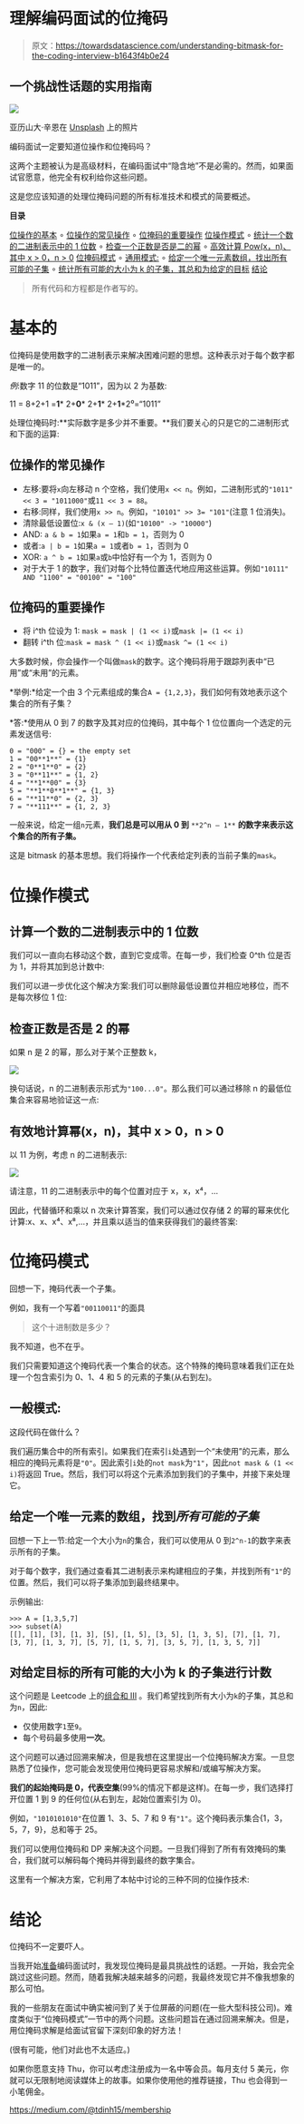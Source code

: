 # 理解编码面试的位掩码

> 原文：<https://towardsdatascience.com/understanding-bitmask-for-the-coding-interview-b1643f4b0e24>

## 一个挑战性话题的实用指南

![](img/4c47a7797271828cb58e3f945d9d802b.png)

亚历山大·辛恩在 [Unsplash](https://unsplash.com/s/photos/binary?utm_source=unsplash&utm_medium=referral&utm_content=creditCopyText) 上的照片

编码面试一定要知道位操作和位掩码吗？

这两个主题被认为是高级材料，在编码面试中“隐含地”不是必需的。然而，如果面试官愿意，他完全有权利给你这些问题。

这是您应该知道的处理位掩码问题的所有标准技术和模式的简要概述。

**目录**

[位操作的基本](#5f19)
∘ [位操作的常见操作](#a76d)
∘ [位掩码的重要操作](#93c0)
[位操作模式](#aae9)
∘ [统计一个数的二进制表示中的 1 位数](#b95f)
∘ [检查一个正数是否是二的幂](#01cf)
∘ [高效计算 Pow(x，n)、 其中 x > 0，n > 0](#2800)
[位掩码模式](#5e7e)
∘ [通用模式:](#bc45)
∘ [给定一个唯一元素数组，找出所有可能的子集](#e493)
∘ [统计所有可能的大小为 k 的子集，其总和为给定的目标](#cb35)
[结论](#ced9)

> 所有代码和方程都是作者写的。

# 基本的

位掩码是使用数字的二进制表示来解决困难问题的思想。这种表示对于每个数字都是唯一的。

*例*:数字 11 的位数是“1011”，因为以 2 为基数:

11 = 8+2+1 =**1*** 2+**0*** 2+**1*** 2+**1***2⁰=“1011”

处理位掩码时:**实际数字是多少并不重要。**我们要关心的只是它的二进制形式和下面的运算:

## 位操作的常见操作

*   左移:要将`x`向左移动 n 个空格，我们使用`x << n`。例如，二进制形式的`"1011" << 3 = "1011000"`或`11 << 3 = 88`。
*   右移:同样，我们使用`x >> n`。例如，`"10101" >> 3= "101"`(注意 1 位消失)。
*   清除最低设置位:`x & (x — 1)`(如`"10100" -> "10000"`)
*   AND: `a & b = 1`如果`a = 1`和`b = 1`，否则为 0
*   或者:`a | b = 1`如果`a = 1`或者`b = 1`，否则为 0
*   XOR: `a ^ b = 1`如果`a`或`b`中恰好有一个为 1，否则为 0
*   对于大于 1 的数字，我们对每个比特位置迭代地应用这些运算。例如`"10111" AND "1100" = "00100" = "100"`

## **位掩码的重要操作**

*   将 i^th 位设为 1: `mask = mask | (1 << i)`或`mask |= (1 << i)`
*   翻转 i^th 位:`mask = mask ^ (1 << i)`或`mask ^= (1 << i)`

大多数时候，你会操作一个叫做`mask`的数字。这个掩码将用于跟踪列表中“已用”或“未用”的元素。

*举例:*给定一个由 3 个元素组成的集合`A = {1,2,3}`，我们如何有效地表示这个集合的所有子集？

*答:*使用从 0 到 7 的数字及其对应的位掩码，其中每个 1 位位置向一个选定的元素发送信号:

```
0 = "000" = {} = the empty set
1 = "00**1**" = {1}
2 = "0**1**0" = {2}
3 = "0**11**" = {1, 2}
4 = "**1**00" = {3}
5 = "**1**0**1**" = {1, 3}
6 = "**11**0" = {2, 3}
7 = "**111**" = {1, 2, 3}
```

一般来说，给定一组`n`元素，**我们总是可以用从 0 到** `**2^n — 1**` **的数字来表示这个集合的所有子集。**

这是 bitmask 的基本思想。我们将操作一个代表给定列表的当前子集的`mask`。

# 位操作模式

## 计算一个数的二进制表示中的 1 位数

我们可以一直向右移动这个数，直到它变成零。在每一步，我们检查 0^th 位是否为 1，并将其加到总计数中:

我们可以进一步优化这个解决方案:我们可以删除最低设置位并相应地移位，而不是每次移位 1 位:

## 检查正数是否是 2 的幂

如果 n 是 2 的幂，那么对于某个正整数 k，

![](img/d5c058b357e40ae870449f69c5bb91aa.png)

换句话说，n 的二进制表示形式为`"100...0"`。那么我们可以通过移除 n 的最低位集合来容易地验证这一点:

## 有效地计算幂(x，n)，其中 x > 0，n > 0

以 11 为例，考虑 n 的二进制表示:

![](img/eff9fa90f94a352e5d9724e7dfff4d90.png)

请注意，11 的二进制表示中的每个位置对应于 x，x，x⁴，…

因此，代替循环和乘以 n 次来计算答案，我们可以通过仅存储 2 的幂的幂来优化计算:x、x、x⁴、x⁸,…，并且乘以适当的值来获得我们的最终答案:

# 位掩码模式

回想一下，掩码代表一个子集。

例如，我有一个写着`"00110011"`的面具

> 这个十进制数是多少？

我不知道，也不在乎。

我们只需要知道这个掩码代表一个集合的状态。这个特殊的掩码意味着我们正在处理一个包含索引为 0、1、4 和 5 的元素的子集(从右到左)。

## 一般模式:

这段代码在做什么？

我们遍历集合中的所有索引。如果我们在索引`i`处遇到一个“未使用”的元素，那么相应的掩码元素将是`"0"`。因此索引`i`处的`not mask`为`"1"`，因此`not mask & (1 << i)`将返回 True。然后，我们可以将这个元素添加到我们的子集中，并接下来处理它。

## 给定一个**唯一**元素的数组，找到*所有可能的子集*

回想一下上一节:给定一个大小为`n`的集合，我们可以使用从 0 到`2^n-1`的数字来表示所有的子集。

对于每个数字，我们通过查看其二进制表示来构建相应的子集，并找到所有`"1"`的位置。然后，我们可以将子集添加到最终结果中。

示例输出:

```
>>> A = [1,3,5,7]
>>> subset(A)
[[], [1], [3], [1, 3], [5], [1, 5], [3, 5], [1, 3, 5], [7], [1, 7], [3, 7], [1, 3, 7], [5, 7], [1, 5, 7], [3, 5, 7], [1, 3, 5, 7]]
```

## 对给定目标的所有可能的大小为 k 的子集进行计数

这个问题是 Leetcode 上的[组合和 III](https://leetcode.com/problems/combination-sum-iii/) 。我们希望找到所有大小为`k`的子集，其总和为`n`，因此:

*   仅使用数字`1`至`9`。
*   每个号码最多使用**一次**。

这个问题可以通过回溯来解决，但是我想在这里提出一个位掩码解决方案。一旦您熟悉了位操作，您可能会发现使用位掩码更容易求解和/或编写解决方案。

**我们的起始掩码是 0，代表空集**(99%的情况下都是这样)。在每一步，我们选择打开位置 1 到 9 的任何位(从右到左，起始位置索引为 0)。

例如，`"1010101010"`在位置 1、3、5、7 和 9 有`"1"`。这个掩码表示集合{1，3，5，7，9}，总和等于 25。

我们可以使用位掩码和 DP 来解决这个问题。一旦我们得到了所有有效掩码的集合，我们就可以解码每个掩码并得到最终的数字集合。

这里有一个解决方案，它利用了本帖中讨论的三种不同的位操作技术:

# 结论

位掩码不一定要吓人。

当我开始[准备](https://medium.com/p/5c77f27d5224)编码面试时，我发现位掩码是最具挑战性的话题。一开始，我会完全跳过这些问题。然而，随着我解决越来越多的问题，我最终发现它并不像我想象的那么可怕。

我的一些朋友在面试中确实被问到了关于位屏蔽的问题(在一些大型科技公司)。难度类似于“位掩码模式”一节中的两个问题。这些问题旨在通过回溯来解决。但是，用位掩码求解是给面试官留下深刻印象的好方法！

(很有可能，他们对此也不太适应。)

如果你愿意支持 Thu，你可以考虑注册成为一名中等会员。每月支付 5 美元，你就可以无限制地阅读媒体上的故事。如果你使用他的推荐链接，Thu 也会得到一小笔佣金。

<https://medium.com/@tdinh15/membership> 